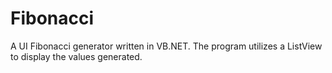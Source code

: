 # Fibonacci
A UI Fibonacci generator written in VB.NET. The program utilizes a ListView to display the values generated.

